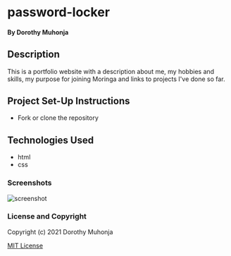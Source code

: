 # password-locker

#### By Dorothy Muhonja
## Description
This is a portfolio website with a description about me, my hobbies and skills, my purpose for joining Moringa and links to projects I've done so far.
## Project Set-Up Instructions
* Fork or clone the repository
## Technologies Used
* html
* css


### Screenshots
![screenshot]()

### License and Copyright

Copyright (c) 2021 Dorothy Muhonja

[MIT License](LICENSE)